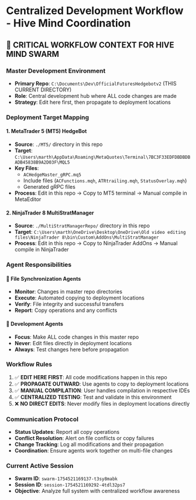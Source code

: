 # Centralized Development Workflow - Hive Mind Coordination

## 🎯 CRITICAL WORKFLOW CONTEXT FOR HIVE MIND SWARM

### Master Development Environment
- **Primary Repo**: `C:\Documents\Dev\OfficialFuturesHedgebotv2` (THIS CURRENT DIRECTORY)
- **Role**: Central development hub where ALL code changes are made
- **Strategy**: Edit here first, then propagate to deployment locations

### Deployment Target Mapping

#### 1. MetaTrader 5 (MT5) HedgeBot
- **Source**: `./MT5/` directory in this repo
- **Target**: `C:\Users\marth\AppData\Roaming\MetaQuotes\Terminal\7BC3F33EDFDBDBDBADB45838B9A2D03F\MQL5`
- **Key Files**: 
  - `ACHedgeMaster_gRPC.mq5`
  - Include files (`ACFunctions.mqh`, `ATRtrailing.mqh`, `StatusOverlay.mqh`)
  - Generated gRPC files
- **Process**: Edit in this repo → Copy to MT5 terminal → Manual compile in MetaEditor

#### 2. NinjaTrader 8 MultiStratManager
- **Source**: `./MultiStratManagerRepo/` directory in this repo  
- **Target**: `C:\Users\marth\OneDrive\Desktop\OneDrive\Old video editing files\NinjaTrader 8\bin\Custom\AddOns\MultiStratManager`
- **Process**: Edit in this repo → Copy to NinjaTrader AddOns → Manual compile in NinjaTrader

### Agent Responsibilities

#### 🤖 File Synchronization Agents
- **Monitor**: Changes in master repo directories
- **Execute**: Automated copying to deployment locations
- **Verify**: File integrity and successful transfers
- **Report**: Copy operations and any conflicts

#### 🔧 Development Agents  
- **Focus**: Make ALL code changes in this master repo
- **Never**: Edit files directly in deployment locations
- **Always**: Test changes here before propagation

### Workflow Rules
1. ✅ **EDIT HERE FIRST**: All code modifications happen in this repo
2. ✅ **PROPAGATE OUTWARD**: Use agents to copy to deployment locations
3. ✅ **MANUAL COMPILATION**: User handles compilation in respective IDEs
4. ✅ **CENTRALIZED TESTING**: Test and validate in this environment
5. ❌ **NO DIRECT EDITS**: Never modify files in deployment locations directly

### Communication Protocol
- **Status Updates**: Report all copy operations
- **Conflict Resolution**: Alert on file conflicts or copy failures  
- **Change Tracking**: Log all modifications and their propagation
- **Coordination**: Ensure agents work together on multi-file changes

### Current Active Session
- **Swarm ID**: `swarm-1754521169137-t3sy8mabk`
- **Session ID**: `session-1754521169292-4tdl32ps7`
- **Objective**: Analyze full system with centralized workflow awareness
